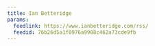 ```yaml
---
title: Ian Betteridge
params:
  feedlink: https://www.ianbetteridge.com/rss/
  feedid: 76b26d5a1f0976a9908c462a73cde9fb
---
```

